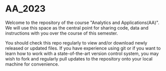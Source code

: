 # AA_2023

Welcome to the repository of the course "Analytics and Applications(AA)". 
We will use this space as the central point for sharing code, data and 
instructions with you over the course of this semester.

You should check this repo regularly to view and/or download newly 
released or updated files. If you have experience using git or if you want 
to learn how to work with a state-of-the-art version control system, you 
may wish to fork and regularly pull updates to the repository onto your 
local machine for convenience.
